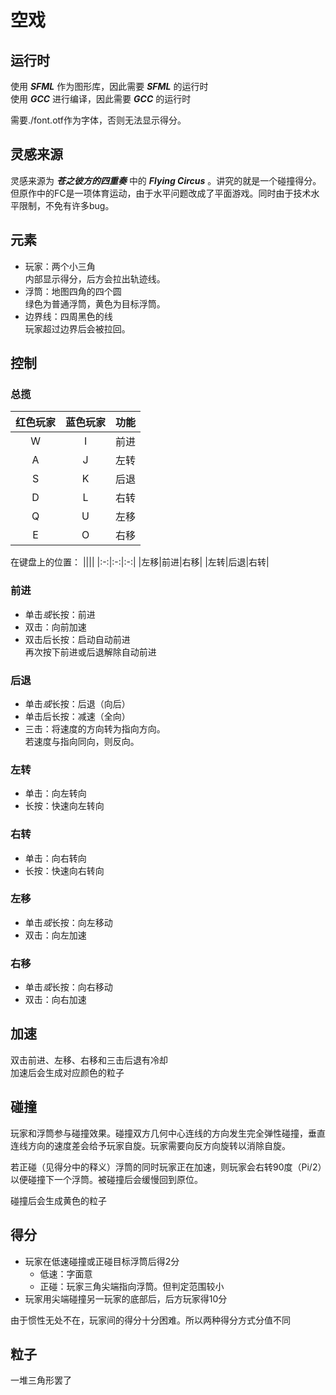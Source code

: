 # 空戏

## 运行时
使用 ***SFML*** 作为图形库，因此需要 ***SFML*** 的运行时  
使用 ***GCC*** 进行编译，因此需要 ***GCC*** 的运行时  

需要./font.otf作为字体，否则无法显示得分。

## 灵感来源
灵感来源为 ***苍之彼方的四重奏*** 中的 ***Flying Circus*** 。讲究的就是一个碰撞得分。  
但原作中的FC是一项体育运动，由于水平问题改成了平面游戏。同时由于技术水平限制，不免有许多bug。

## 元素
* 玩家：两个小三角  
内部显示得分，后方会拉出轨迹线。
* 浮筒：地图四角的四个圆  
绿色为普通浮筒，黄色为目标浮筒。
* 边界线：四周黑色的线  
玩家超过边界后会被拉回。

## 控制

### 总揽
|红色玩家|蓝色玩家|功能|
|:-:|:-:|:-:|
|W|I|前进|
|A|J|左转|
|S|K|后退|
|D|L|右转|
|Q|U|左移|
|E|O|右移|

在键盘上的位置：
||||
|:-:|:-:|:-:|
|左移|前进|右移|
|左转|后退|右转|

### 前进
* 单击*或*长按：前进  
* 双击：向前加速  
* 双击后长按：启动自动前进  
再次按下前进或后退解除自动前进

### 后退
* 单击*或*长按：后退（向后）  
* 单击后长按：减速（全向）  
* 三击：将速度的方向转为指向方向。  
若速度与指向同向，则反向。

### 左转
* 单击：向左转向
* 长按：快速向左转向

### 右转
* 单击：向右转向
* 长按：快速向右转向

### 左移
* 单击*或*长按：向左移动
* 双击：向左加速

### 右移
* 单击*或*长按：向右移动
* 双击：向右加速

## 加速
双击前进、左移、右移和三击后退有冷却  
加速后会生成对应颜色的粒子

## 碰撞
玩家和浮筒参与碰撞效果。碰撞双方几何中心连线的方向发生完全弹性碰撞，垂直连线方向的速度差会给予玩家自旋。玩家需要向反方向旋转以消除自旋。  

若正碰（见得分中的释义）浮筒的同时玩家正在加速，则玩家会右转90度（Pi/2）以便碰撞下一个浮筒。被碰撞后会缓慢回到原位。

碰撞后会生成黄色的粒子

## 得分
* 玩家在低速碰撞或正碰目标浮筒后得2分
  * 低速：字面意
  * 正碰：玩家三角尖端指向浮筒。但判定范围较小
* 玩家用尖端碰撞另一玩家的底部后，后方玩家得10分

由于惯性无处不在，玩家间的得分十分困难。所以两种得分方式分值不同

## 粒子
一堆三角形罢了
